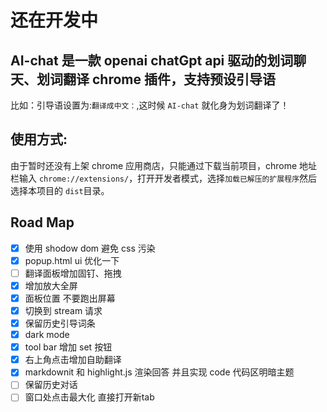 #  还在开发中

## AI-chat 是一款 openai chatGpt api 驱动的划词聊天、划词翻译 chrome 插件，支持预设引导语  

比如：引导语设置为:`翻译成中文：`,这时候 `AI-chat` 就化身为划词翻译了！

## 使用方式:

由于暂时还没有上架 chrome 应用商店，只能通过下载当前项目，chrome 地址栏输入 `chrome://extensions/`，打开开发者模式，选择`加载已解压的扩展程序`然后选择本项目的 `dist`目录。

## Road Map  

- [x] 使用 shodow dom 避免 css 污染
- [x] popup.html ui 优化一下  
- [ ] 翻译面板增加固钉、拖拽  
- [x] 增加放大全屏  
- [x] 面板位置 不要跑出屏幕  
- [x] 切换到 stream 请求  
- [x] 保留历史引导词条    
- [x] dark mode
- [x] tool bar 增加 set 按钮 
- [x] 右上角点击增加自助翻译  
- [x] markdownit 和 highlight.js 渲染回答  并且实现 code 代码区明暗主题  
- [ ] 保留历史对话  
- [ ] 窗口处点击最大化 直接打开新tab  